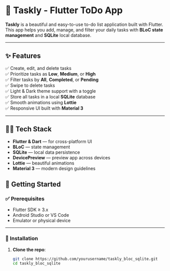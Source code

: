 # 📝 Taskly - Flutter ToDo App

**Taskly** is a beautiful and easy-to-use to-do list application built with Flutter.  
This app helps you add, manage, and filter your daily tasks with **BLoC state management** and **SQLite** local database.

---

## ✨ Features

✅ Create, edit, and delete tasks  
✅ Prioritize tasks as **Low**, **Medium**, or **High**  
✅ Filter tasks by **All**, **Completed**, or **Pending**  
✅ Swipe to delete tasks  
✅ Light & Dark theme support with a toggle  
✅ Store all tasks in a local **SQLite** database  
✅ Smooth animations using **Lottie**  
✅ Responsive UI built with **Material 3**  

---

## 🧑‍💻 Tech Stack

- **Flutter & Dart** — for cross-platform UI
- **BLoC** — state management
- **SQLite** — local data persistence
- **DevicePreview** — preview app across devices
- **Lottie** — beautiful animations
- **Material 3** — modern design guidelines

## 🔧 Getting Started

### ✅ Prerequisites
- Flutter SDK ≥ 3.x
- Android Studio or VS Code
- Emulator or physical device

---

### 🚀 Installation

1. **Clone the repo**:
   ```bash
   git clone https://github.com/yourusername/taskly_bloc_sqlite.git
   cd taskly_bloc_sqlite
